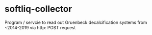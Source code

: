 # softliq-collector
Program / servcie to read out Gruenbeck decalcification systems from ~2014-2019 via http: POST request
